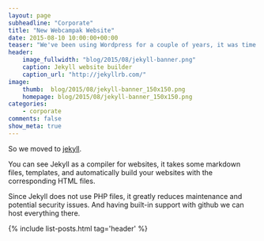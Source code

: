 ```yaml
---
layout: page
subheadline: "Corporate"
title: "New Webcampak Website"
date: 2015-08-10 10:00:00+00:00
teaser: "We've been using Wordpress for a couple of years, it was time for a change..."
header:
    image_fullwidth: "blog/2015/08/jekyll-banner.png"
    caption: Jekyll website builder
    caption_url: "http://jekyllrb.com/"
image:
    thumb:  blog/2015/08/jekyll-banner_150x150.png
    homepage: blog/2015/08/jekyll-banner_150x150.png
categories:
    - corporate
comments: false
show_meta: true
---
```

So we moved to [jekyll](http://jekyllrb.com/).

You can see Jekyll as a compiler for websites, it takes some markdown files, templates, and automatically build your websites with the corresponding HTML files.

Since Jekyll does not use PHP files, it greatly reduces maintenance and potential security issues. And having built-in support with github we can host everything there.

{% include list-posts.html tag='header' %}